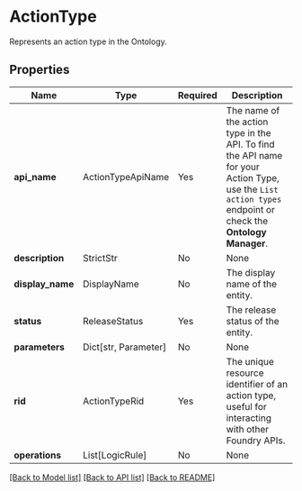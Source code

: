 # ActionType

Represents an action type in the Ontology.

## Properties
Name | Type | Required | Description |
------------ | ------------- | ------------- | ------------- |
**api_name** | ActionTypeApiName | Yes | The name of the action type in the API. To find the API name for your Action Type, use the `List action types` endpoint or check the **Ontology Manager**.  |
**description** | StrictStr | No | None |
**display_name** | DisplayName | No | The display name of the entity. |
**status** | ReleaseStatus | Yes | The release status of the entity. |
**parameters** | Dict[str, Parameter] | No | None |
**rid** | ActionTypeRid | Yes | The unique resource identifier of an action type, useful for interacting with other Foundry APIs.  |
**operations** | List[LogicRule] | No | None |


[[Back to Model list]](../../README.md#documentation-for-models) [[Back to API list]](../../README.md#documentation-for-api-endpoints) [[Back to README]](../../README.md)
